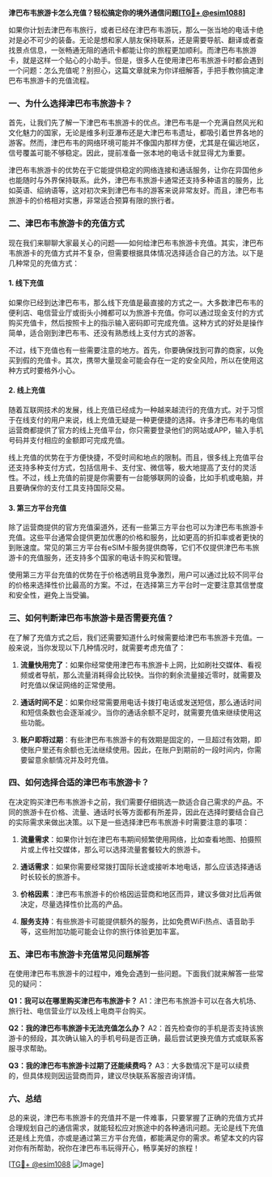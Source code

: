 **津巴布韦旅游卡怎么充值？轻松搞定你的境外通信问题[[TG💪+ @esim1088](https://t.me/s/esim1088)]**

如果你计划去津巴布韦旅行，或者已经在津巴布韦游玩，那么一张当地的电话卡绝对是必不可少的装备。无论是想和家人朋友保持联系，还是需要导航、翻译或者查找景点信息，一张畅通无阻的通讯卡都能让你的旅程更加顺利。而津巴布韦旅游卡，就是这样一个贴心的小助手。但是，很多人在使用津巴布韦旅游卡时都会遇到一个问题：怎么充值呢？别担心，这篇文章就来为你详细解答，手把手教你搞定津巴布韦旅游卡的充值流程。

### 一、为什么选择津巴布韦旅游卡？

首先，让我们先了解一下津巴布韦旅游卡的优点。津巴布韦是一个充满自然风光和文化魅力的国家，无论是维多利亚瀑布还是大津巴布韦遗址，都吸引着世界各地的游客。然而，津巴布韦的网络环境可能并不像国内那样方便，尤其是在偏远地区，信号覆盖可能不够稳定。因此，提前准备一张本地的电话卡就显得尤为重要。

津巴布韦旅游卡的优势在于它能提供稳定的网络连接和通话服务，让你在异国他乡也能随时与外界保持联系。此外，津巴布韦旅游卡通常还支持多种语言的服务，比如英语、绍纳语等，这对初次来到津巴布韦的游客来说非常友好。而且，津巴布韦旅游卡的价格相对实惠，非常适合预算有限的旅行者。

### 二、津巴布韦旅游卡的充值方式

现在我们来聊聊大家最关心的问题——如何给津巴布韦旅游卡充值。其实，津巴布韦旅游卡的充值方式并不复杂，但需要根据具体情况选择适合自己的方法。以下是几种常见的充值方式：

#### 1. **线下充值**
如果你已经到达津巴布韦，那么线下充值是最直接的方式之一。大多数津巴布韦的便利店、电信营业厅或街头小摊都可以为旅游卡充值。你可以通过现金支付的方式购买充值卡，然后按照卡上的指示输入密码即可完成充值。这种方式的好处是操作简单，适合刚到津巴布韦、还没有熟悉线上支付方式的游客。

不过，线下充值也有一些需要注意的地方。首先，你要确保找到可靠的商家，以免买到假的充值卡。其次，携带大量现金可能会存在一定的安全风险，所以在使用这种方式时要格外小心。

#### 2. **线上充值**
随着互联网技术的发展，线上充值已经成为一种越来越流行的充值方式。对于习惯于在线支付的用户来说，线上充值无疑是一种更便捷的选择。许多津巴布韦的电信运营商都提供了官方的线上充值平台，你只需要登录他们的网站或APP，输入手机号码并支付相应的金额即可完成充值。

线上充值的优势在于方便快捷，不受时间和地点的限制。而且，很多线上充值平台还支持多种支付方式，包括信用卡、支付宝、微信等，极大地提高了支付的灵活性。不过，线上充值的前提是你需要有一台能够联网的设备，比如手机或电脑，并且要确保你的支付工具支持国际交易。

#### 3. **第三方平台充值**
除了运营商提供的官方充值渠道外，还有一些第三方平台也可以为津巴布韦旅游卡充值。这些平台通常会提供更加优惠的价格和服务，比如更高的折扣率或者更快的到账速度。常见的第三方平台有eSIM卡服务提供商等，它们不仅提供津巴布韦旅游卡的充值服务，还支持多个国家的电话卡购买和管理。

使用第三方平台充值的优势在于价格透明且竞争激烈，用户可以通过比较不同平台的价格来选择性价比最高的方案。不过，在选择第三方平台时一定要注意其信誉度和安全性，避免上当受骗。

### 三、如何判断津巴布韦旅游卡是否需要充值？

在了解了充值方式之后，我们还需要知道什么时候需要给津巴布韦旅游卡充值。一般来说，当你发现以下几种情况时，就需要考虑充值了：

1. **流量快用完了**：如果你经常使用津巴布韦旅游卡上网，比如刷社交媒体、看视频或者导航，那么流量消耗得会比较快。当你的剩余流量接近零时，就需要及时充值以保证网络的正常使用。
   
2. **通话时间不足**：如果你经常需要用电话卡拨打电话或发送短信，那么通话时间和短信条数也会逐渐减少。当你的通话余额不足时，就需要充值来继续使用这些功能。

3. **账户即将过期**：有些津巴布韦旅游卡的有效期是固定的，一旦超过有效期，即使账户里还有余额也无法继续使用。因此，在账户到期前的一段时间内，你需要留意余额情况并及时充值。

### 四、如何选择合适的津巴布韦旅游卡？

在决定购买津巴布韦旅游卡之前，我们需要仔细挑选一款适合自己需求的产品。不同的旅游卡在价格、流量、通话时长等方面都有所差异，因此在选择时要结合自己的实际需求来做出决策。以下是一些选择津巴布韦旅游卡时需要注意的事项：

1. **流量需求**：如果你计划在津巴布韦期间频繁使用网络，比如查看地图、拍摄照片或上传社交媒体，那么可以选择流量套餐较大的旅游卡。

2. **通话需求**：如果你需要经常拨打国际长途或接听本地电话，那么应该选择通话时长较长的旅游卡。

3. **价格因素**：津巴布韦旅游卡的价格因运营商和地区而异，建议多做对比后再做决定，尽量选择性价比高的产品。

4. **服务支持**：有些旅游卡可能提供额外的服务，比如免费WiFi热点、语音助手等，这些附加功能可能会让你的旅行体验更加丰富。

### 五、津巴布韦旅游卡充值常见问题解答

在使用津巴布韦旅游卡的过程中，难免会遇到一些问题。下面我们就来解答一些常见的疑问：

**Q1：我可以在哪里购买津巴布韦旅游卡？**
A1：津巴布韦旅游卡可以在各大机场、旅行社、电信营业厅以及线上电商平台购买。

**Q2：我的津巴布韦旅游卡无法充值怎么办？**
A2：首先检查你的手机是否支持该旅游卡的频段，其次确认输入的手机号码是否正确，最后尝试更换充值方式或联系客服寻求帮助。

**Q3：我的津巴布韦旅游卡过期了还能续费吗？**
A3：大多数情况下是可以续费的，但具体规则因运营商而异，建议尽快联系客服咨询详情。

### 六、总结

总的来说，津巴布韦旅游卡的充值并不是一件难事，只要掌握了正确的充值方式并合理规划自己的通信需求，就能轻松应对旅途中的各种通讯问题。无论是线下充值还是线上充值，亦或是通过第三方平台充值，都能满足你的需求。希望本文的内容对你有所帮助，祝你在津巴布韦玩得开心，畅享美好的旅程！

[[TG💪+ @esim1088](https://t.me/s/esim1088) ![Image](https://i.postimg.cc/4NQfJmqS/Snipaste-2025-05-13-00-14-12.png)]
